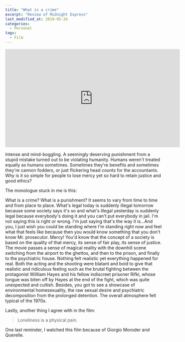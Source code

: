 ```yaml
---
title: "What is a crime"
excerpt: "Review of Midnight Express"
last_modified_at: 2019-05-24
categories:
  - Personal
tags:
  - Film
---
```


<iframe width="560" height="315" src="https://www.youtube.com/embed/lhuutAnXBzQ" title="YouTube video player" frameborder="0" allow="accelerometer; autoplay; clipboard-write; encrypted-media; gyroscope; picture-in-picture" allowfullscreen></iframe>

Intense and mind-boggling. A seemingly deserving punishment from a stupid mistake turned out to be violating humanity. Humans weren't treated equally as humans sometimes. Sometimes they're benefits and sometimes they're cannon fodders, or just flickering head counts for the accountants. Why is it so simple for people to lose mercy yet so hard to retain justice and good ethics?

The monologue stuck in me is this:

What is a crime? What is a punishment? It seems to vary from time to time and from place to place. What's legal today is suddenly illegal tomorrow because some society says it's so and what's illegal yesterday is suddenly legal because everybody's doing it and you can't put everybody in jail. I'm not saying this is right or wrong. I'm just saying that's the way it is...And you, I just wish you could be standing where I'm standing right now and feel what that feels like because then you would know something that you don't know Mr. prosecutor. Mercy! You'd know that the concept of a society is based on the quality of that mercy, its sense of fair play, its sense of justice. The movie passes a sense of magical reality with the downhill scene switching from the airport to the ghettos, and then to the prison, and finally to the psychiatric house. Nothing felt realistic yet everything happened for real. Both the acting and the shooting were blatant and bold to give that realistic and ridiculous feeling such as the brutal fighting between the protagonist Willliam Hayes and his fellow indiscreet prisoner Rifki, whose tongue was biten off by Hayes at the end of the fight, which was quite unexpected and cultish. Besides, you got to see a showcase of environmental homesexuality, the raw sexual desire and psychiatric decomposition from the prolonged detention. The overall atmosphere felt typical of the 1970s.

Lastly, another thing I agree with in the film:

> Loneliness is a physical pain.

One last reminder, I watched this film because of Giorgio Moroder and Querelle.
